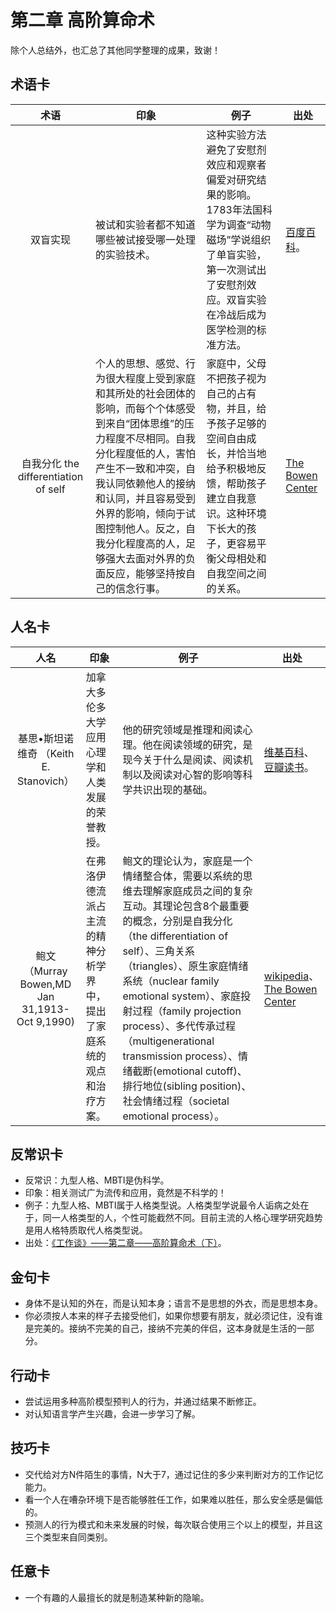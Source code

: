 # 第二章 高阶算命术
除个人总结外，也汇总了其他同学整理的成果，致谢！
## 术语卡
|术语|印象|例子|出处|
|:---:|---|---|---|
|双盲实现|被试和实验者都不知道哪些被试接受哪一处理的实验技术。|这种实验方法避免了安慰剂效应和观察者偏爱对研究结果的影响。1783年法国科学为调查“动物磁场”学说组织了单盲实验，第一次测试出了安慰剂效应。双盲实验在冷战后成为医学检测的标准方法。|[百度百科](http://baike.baidu.com/link?url=MZx_nCueuGyPHrOIlw4nfsFDLOGPvfGmkgsTzkHeNeQktW74vT_lgGTYG8bXblORkwfDHGY7o5ZYEP4ec3BNSWPyEaFrhGBdcG9XRf1qbacaXfzhDUxzuVB1pKmbFf8P)。|
|自我分化 the differentiation of self|个人的思想、感觉、行为很大程度上受到家庭和其所处的社会团体的影响，而每个个体感受到来自“团体思维”的压力程度不尽相同。自我分化程度低的人，害怕产生不一致和冲突，自我认同依赖他人的接纳和认同，并且容易受到外界的影响，倾向于试图控制他人。反之，自我分化程度高的人，足够强大去面对外界的负面反应，能够坚持按自己的信念行事。|家庭中，父母不把孩子视为自己的占有物，并且，给予孩子足够的空间自由成长，并恰当地给予积极地反馈，帮助孩子建立自我意识。这种环境下长大的孩子，更容易平衡父母相处和自我空间之间的关系。|[The Bowen Center](http://www.thebowencenter.org/theory/eight-concepts/)|

## 人名卡
|人名|印象|例子|出处|
|:---:|---|---|---|
|基思•斯坦诺维奇 （Keith E. Stanovich）|加拿大多伦多大学应用心理学和人类发展的荣誉教授。|他的研究领域是推理和阅读心理。他在阅读领域的研究，是现今关于什么是阅读、阅读机制以及阅读对心智的影响等科学共识出现的基础。|[维基百科](https://en.wikipedia.org/wiki/Keith_Stanovich)、[豆瓣读书](https://book.douban.com/subject/26605978/)。|
|鲍文（Murray Bowen,MD Jan 31,1913-Oct 9,1990)|在弗洛伊德流派占主流的精神分析学界中，提出了家庭系统的观点和治疗方案。|鲍文的理论认为，家庭是一个情绪整合体，需要以系统的思维去理解家庭成员之间的复杂互动。其理论包含8个最重要的概念，分别是自我分化（the differentiation of self）、三角关系（triangles）、原生家庭情绪系统（nuclear family emotional system）、家庭投射过程（family projection process）、多代传承过程（multigenerational transmission process）、情绪截断(emotional cutoff)、排行地位(sibling position)、社会情绪过程（societal emotional process）。|[wikipedia](https://en.wikipedia.org/wiki/Murray_Bowen)、[The Bowen Center](http://www.thebowencenter.org/theory/eight-concepts/)|

## 反常识卡
- 反常识：九型人格、MBTI是伪科学。
- 印象：相关测试广为流传和应用，竟然是不科学的！
- 例子：九型人格、MBTI属于人格类型说。人格类型学说最令人诟病之处在于，同一人格类型的人，个性可能截然不同。目前主流的人格心理学研究趋势是用人格特质取代人格类型说。
- 出处：[《工作谈》——第二章——高阶算命术（下）](http://mp.weixin.qq.com/s?__biz=MzA3MzM0MjUyMQ==&mid=2652149187&idx=1&sn=3d0033f7533442281e3b840146ec8faa&mpshare=1&scene=23&srcid=1029LGALd9jlSLE97ZDeklXX#rd)。

## 金句卡
- 身体不是认知的外在，而是认知本身；语言不是思想的外衣，而是思想本身。
- 你必须按人本来的样子去接受他们，如果你想要有朋友，就必须记住，没有谁是完美的。接纳不完美的自己，接纳不完美的伴侣，这本身就是生活的一部分。

## 行动卡
- 尝试运用多种高阶模型预判人的行为，并通过结果不断修正。
- 对认知语言学产生兴趣，会进一步学习了解。

## 技巧卡
- 交代给对方N件陌生的事情，N大于7，通过记住的多少来判断对方的工作记忆能力。
- 看一个人在嘈杂环境下是否能够胜任工作，如果难以胜任，那么安全感是偏低的。
- 预测人的行为模式和未来发展的时候，每次联合使用三个以上的模型，并且这三个类型来自同类别。

## 任意卡
- 一个有趣的人最擅长的就是制造某种新的隐喻。
